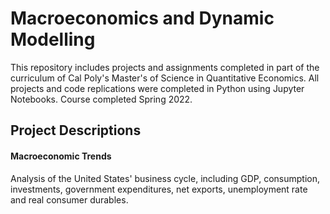 # Macroeconomics and Dynamic Modelling

This repository includes projects and assignments completed in part of the curriculum of Cal Poly's Master's of Science in Quantitative Economics. All projects and code replications were completed in Python using Jupyter Notebooks. Course completed Spring 2022.

## Project Descriptions

#### Macroeconomic Trends
Analysis of the United States' business cycle, including GDP, consumption, investments, government expenditures, net exports, unemployment rate and real consumer durables.
